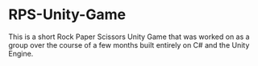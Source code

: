 # RPS-Unity-Game
This is a short Rock Paper Scissors Unity Game that was worked on as a group over the course of a few months built entirely on C# and the Unity Engine.
